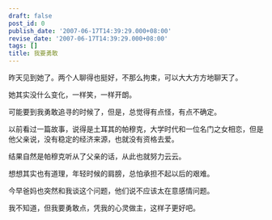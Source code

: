 ```yaml
---
draft: false
post_id: 0
publish_date: '2007-06-17T14:39:29.000+08:00'
revise_date: '2007-06-17T14:39:29.000+08:00'
tags: []
title: 我要勇敢
---
```


昨天见到她了。两个人聊得也挺好，不那么拘束，可以大大方方地聊天了。

她其实没什么变化，一样笑，一样开朗。

可能要到我勇敢追寻的时候了，但是，总觉得有点怪，有点不确定。

以前看过一篇故事，说得是土耳其的帕穆克，大学时代和一位名门之女相恋，但是他父亲说，没有稳定的经济来源，也就没有资格去爱。

结果自然是帕穆克听从了父亲的话，从此也就努力云云。

想想其实也有道理，年轻时候的肩膀，总怕承担不起以后的艰难。

今早爸妈也突然和我谈这个问题，他们说不应该太在意感情问题。

我不知道，但我要勇敢点，凭我的心灵做主，这样子更好吧。
